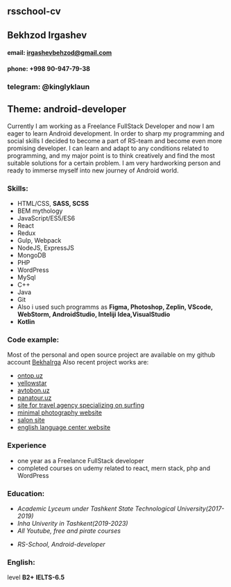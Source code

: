 ## rsschool-cv

## Bekhzod Irgashev

#### email: irgashevbehzod@gmail.com

#### phone: +998 90-947-79-38

### telegram: @kinglyklaun

## Theme: android-developer

Currently I am working as a Freelance FullStack Developer and now I am eager to learn Android development. In order to sharp my programming and social skills I decided to become a part of RS-team and become even more promising developer. I can learn and adapt to any conditions related to programming, and my major point is to think creatively and find the most suitable solutions for a certain problem. I am very hardworking person and ready to immerse myself into new journey of Android world.

### Skills:

- HTML/CSS, **SASS, SCSS**
- BEM mythology
- JavaScript/ES5/ES6
- React
- Redux
- Gulp, Webpack
- NodeJS, ExpressJS
- MongoDB
- PHP
- WordPress
- MySql
- C++
- Java
- Git
- Also i used such programms as **Figma, Photoshop, Zeplin, VScode, WebStorm, AndroidStudio, Inteliji Idea,VisualStudio**
- **Kotlin**

### Code example:

Most of the personal and open source project are available on my github account
[BekhaIrga](https://github.com/bekhairga)
Also recent project works are:

- [ontop.uz](http://ontop.uz/)
- [yellowstar](https://yellowstar.uz/)
- [avtobon.uz](http://avtobon.uz/ru/)
- [panatour.uz](https://panatour.uz/)
- [site for travel agency specializing on surfing](https://gosurf-bekha.000webhostapp.com/)
- [minimal photography website](https://minimal-bekha.000webhostapp.com/)
- [salon site](https://salon-bekha.000webhostapp.com/)
- [english language center website](https://english-bekha.000webhostapp.com/)

### Experience

- one year as a Freelance FullStack developer
- completed courses on udemy related to react, mern stack, php and WordPress

### Education:

- _Academic Lyceum under Tashkent State Technological University(2017-2019)_
- _Inha Univerity in Tashkent(2019-2023)_
- _All Youtube, free and pirate courses_

* _RS-School, Android-developer_

### English:

level **B2+** **IELTS-6.5**
